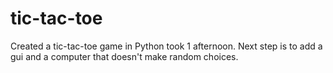 # tic-tac-toe
Created a tic-tac-toe game in Python took 1 afternoon.
Next step is to add a gui and a computer that doesn't make random choices.

